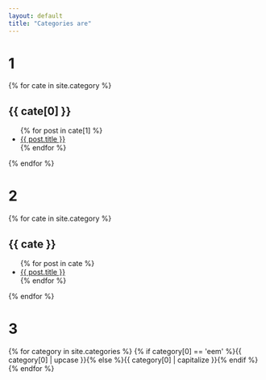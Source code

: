 ```yaml
---
layout: default
title: "Categories are"
---
```


# 1
{% for cate in site.category %}
<article>
  <h1 id="cate_{{ cate[0] }}">{{ cate[0] }}</h1>
  <ul>
    {% for post in cate[1] %}
    <li><a href="{{ post.url }}">{{ post.title }}</a></li>
    {% endfor %}
  </ul>
</article>
{% endfor %}

# 2

{% for cate in site.category %}
<article>
  <h1 id="{{ cate }}">{{ cate }}</h1>
  <ul>
    {% for post in cate %}
    <li><a href="{{ post.url }}">{{ post.title }}</a></li>
    {% endfor %}
  </ul>
</article>
{% endfor %}

# 3
{% for category in site.categories %}
    <a href="/category/{{ category[0] }}.html" style="text-decoration: none;">{% if category[0] == 'eem' %}{{ category[0] | upcase }}{% else %}{{ category[0] | capitalize }}{% endif %}</a><br />
{% endfor %}

